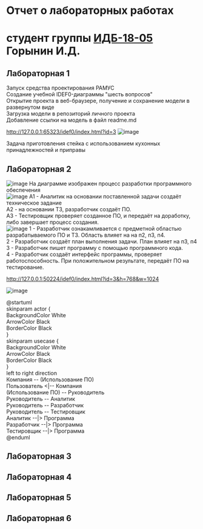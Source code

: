 # Отчет о лабораторных работах
# студент группы [ИДБ-18-05](https://github.com/stankin/design-2018/wiki/list-idb-18-05) Горынин И.Д.

## Лабораторная 1

Запуск средства проектирования РАМУС  
Создание учебной IDEF0-диаграммы "шесть вопросов"  
Открытие проекта в веб-браузере, получение и сохранение модели в развернутом виде  
Загрузка модели в репозиторий личного проекта  
Добавление ссылки на модель в файл readme.md  

http://127.0.0.1:65323/idef0/index.html?id=3
![image](https://user-images.githubusercontent.com/90202025/137580648-d90b19b5-f85d-4fbb-bc4d-c2120d88d33e.png)

Задача приготовления стейка с использованием кухонных принадлежностей и приправы  
## Лабораторная 2
![image](https://user-images.githubusercontent.com/90202025/137583257-1fa150ba-142a-414c-8be6-518926b5f7fc.png)
На диаграмме изображен процесс разработки программного обеспечения  
![image](https://user-images.githubusercontent.com/90202025/137583262-8920c367-5e2e-41b0-9e56-4ff769b31b4b.png)
А1 - Аналитик на основании поставленной задачи создаёт техническое задание  
А2 - на основании ТЗ, разработчик создаёт ПО.  
А3 - Тестировщик проверяет созданное ПО, и передаёт на доработку, либо завершает процесс создания.  
![image](https://user-images.githubusercontent.com/90202025/137583267-20734061-e468-46bb-bc42-4023e036b559.png)
1 - Разработчик ознакамливается с предметной областью разрабатываемого ПО и ТЗ. Область влияет на на п2, п3, п4.  
2 - Разработчик создаёт план выполнения задачи. План влияет на п3, п4  
3 - Разработчик пишет программу с помощью программного кода.  
4 - Разработчик создаёт интерфейс программы, проверяет работоспособность. При положительном результате, передаёт ПО на тестирование.  

http://127.0.0.1:50224/idef0/index.html?id=3&h=768&w=1024

![image](https://user-images.githubusercontent.com/90202025/137583936-0a3754ea-d336-41ac-aba9-04c32d5a515b.png)

@startuml  
skinparam actor {  
	BackgroundColor White  
	ArrowColor Black  
	BorderColor Black  
}  
skinparam usecase {  
	BackgroundColor White  
	ArrowColor Black  
	BorderColor Black  
}  
left to right direction  
Компания -- (Использование ПО)  
Пользователь <|-- Компания  
(Использование ПО) -- Руководитель  
Руководитель -- Аналитик  
Руководитель -- Разработчик  
Руководитель -- Тестировщик  
Аналитик --|> Программа  
Разработчик --|> Программа  
Тестировщик --|> Программа  
@enduml  

## Лабораторная 3

## Лабораторная 4

## Лабораторная 5

## Лабораторная 6
